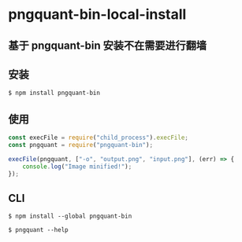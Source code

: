 # pngquant-bin-local-install

## 基于 pngquant-bin 安装不在需要进行翻墙

## 安装

```
$ npm install pngquant-bin
```

## 使用

```js
const execFile = require("child_process").execFile;
const pngquant = require("pngquant-bin");

execFile(pngquant, ["-o", "output.png", "input.png"], (err) => {
	console.log("Image minified!");
});
```

## CLI

```
$ npm install --global pngquant-bin
```

```
$ pngquant --help
```
